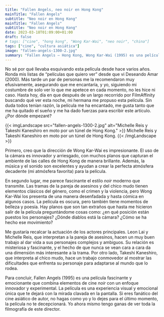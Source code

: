 ```yaml
---
title: "Fallen Angels, neo noir en Hong Kong"
mainTitle: "Fallen Angels"
subtitle: "Neo noir en Hong Kong"
mainTitle: "Fallen Angels"
subtitle: "Neo noir en Hong Kong"
date: 2023-03-18T01:09:00+01:00
draft: false
# tags: ["cine", "hong kong", "Wong Kar-Wai", "neo noir", "china"]
tags: ["cine", "cultura asiática"]
image: "fallen-angels-1300-2.jpg"
summary: "Fallen Angels — Hong Kong, Wong Kar-Wai (1995) es una película cautivadora y original que combina elementos de cine noir con un enfoque innovador y experimental."
---
```


No sé por qué llevaba esquivando esta película desde hace varios años. Ronda mis listas de “películas que quiero ver” desde que vi Deseando Amar (2000). Más tarde un par de personas me la recomendaron muy efusivamente, asegurando que me encantaría, y yo, siguiendo mi costumbre de solo ver lo que me apetece en cada momento, no les hice ni caso. Hasta hoy, día en que después de un largo recorrido por FilmAffinity buscando qué ver esta noche, mi hermana me propuso esta película. Sin duda todos tenían razón, la película me ha encantado, me gusta tanto que me ha quitado el sueño y me ha dado fuerzas para escribir este artículo. ¿Por dónde empezaré?

{{< imgLandscape src="fallen-angels-1300-2.jpg" alt="Michelle Reis y Takeshi Kaneshiro en moto por un túnel de Hong Kong." >}}
Michelle Reis y Takeshi Kaneshiro en moto por un túnel de Hong Kong.
{{< /imgLandscape >}}

<!-- {{< imgLandscape src="fallen-angels-750.jpg" alt="Michelle Reis en el metro de Hong Kong." >}}
Michelle Reis en el metro de Hong Kong.
{{< /imgLandscape >}} -->

Primero, creo que la dirección de Wong Kar-Wai es impresionante. El uso de la cámara es innovador y arriesgado, con muchos planos que capturan el ambiente de las calles de Hong Kong de manera brillante. Además, la música y el sonido son excelentes y ayudan a crear la perfecta atmósfera decadente (mi atmósfera favorita) para la película.

En segundo lugar, me parece fascinante el estilo *noir* moderno que transmite. Las tramas de la pareja de asesinos y del chico mudo tienen elementos clásicos del género, como el crimen y la violencia, pero Wong Kar-Wai los presenta de una manera desenfadada y hasta cómica en algunos casos. La película es oscura, pero también tiene momentos de belleza y poesía. Hay planos que son tan extraños que hasta me hicieron salir de la película preguntándome cosas como: ¿en qué posición están puestos los personajes? ¿Dónde diablos está la cámara? ¿Cómo se ha hecho ese movimiento?

Me gustaría recalcar la actuación de los actores principales. Leon Lai y Michelle Reis, que interpretan a la pareja de asesinos, hacen un muy buen trabajo al dar vida a sus personajes complejos y ambiguos. Su relación es misteriosa y fascinante, y el hecho de que nunca se vean cara a cara da una dimensión más interesante a la trama. Por otro lado, Takeshi Kaneshiro, que interpreta al chico mudo, hace un trabajo conmovedor al mostrar las dificultades que enfrenta su personaje para adaptarse al mundo que lo rodea.

Para concluir, Fallen Angels (1995) es una película fascinante y emocionante que combina elementos de cine *noir* con un enfoque innovador y experimental. La película es una experiencia visual y emocional única que te dejará con la mirada clavada en la pantalla. Si eres fanático del cine asiático de autor, no hagas como yo y lo dejes para el último momento, la película no te decepcionará. Yo ahora mismo tengo ganas de ver toda la filmografía de este director.
